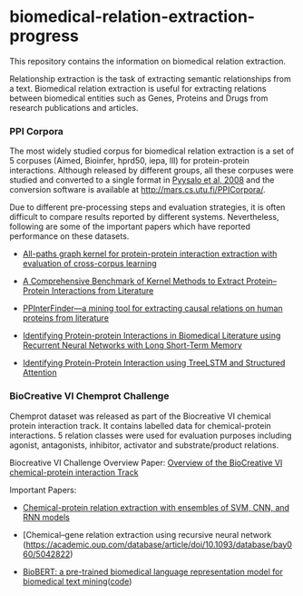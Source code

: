 # biomedical-relation-extraction-progress
This repository contains the information on biomedical relation extraction.

Relationship extraction is the task of extracting semantic relationships from a text. Biomedical relation extraction is useful for extracting relations between biomedical entities such as Genes, Proteins and Drugs from research publications and articles.

### PPI Corpora

The most widely studied corpus for biomedical relation extraction is a set of 5 corpuses (Aimed, Bioinfer, hprd50, iepa, lll) for protein-protein interactions. Although released by different groups, all these corpuses were studied and converted to a single format in [Pyysalo et al, 2008](https://bmcbioinformatics.biomedcentral.com/articles/10.1186/1471-2105-9-S3-S6) and the conversion software is available at http://mars.cs.utu.fi/PPICorpora/.

Due to different pre-processing steps and evaluation strategies, it is often difficult to compare results reported by different systems. Nevertheless, following are some of the important papers which have reported performance on these datasets.


* [All-paths graph kernel for protein-protein interaction extraction with evaluation of cross-corpus learning](https://bmcbioinformatics.biomedcentral.com/articles/10.1186/1471-2105-9-S11-S2)

* [A Comprehensive Benchmark of Kernel Methods to Extract Protein–Protein Interactions from Literature](https://journals.plos.org/ploscompbiol/article?id=10.1371/journal.pcbi.1000837#s3)

* [PPInterFinder—a mining tool for extracting causal relations on human proteins from literature](https://academic.oup.com/database/article/doi/10.1093/database/bas052/327699#82412927)

* [Identifying Protein-protein Interactions in Biomedical Literature using
Recurrent Neural Networks with Long Short-Term Memory](http://www.aclweb.org/anthology/I17-2041)

* [Identifying Protein-Protein Interaction using TreeLSTM and Structured Attention](https://arxiv.org/pdf/1808.03227.pdf)


### BioCreative VI Chemprot Challenge

Chemprot dataset was released as part of the Biocreative VI chemical protein interaction track. It contains labelled data for chemical-protein interactions. 5 relation classes were used for evaluation purposes including agonist, antagonists, inhibitor, activator and substrate/product relations.

Biocreative VI Challenge Overview Paper: [Overview of the BioCreative VI chemical-protein interaction Track](https://pdfs.semanticscholar.org/eed7/81f498b563df5a9e8a241c67d63dd1d92ad5.pdf)

Important Papers:

* [Chemical-protein relation extraction with ensembles of SVM, CNN, and RNN models](https://arxiv.org/abs/1802.01255)

* [Chemical–gene relation extraction using recursive neural network (https://academic.oup.com/database/article/doi/10.1093/database/bay060/5042822)

* [BioBERT: a pre-trained biomedical language representation model for biomedical text mining](https://arxiv.org/pdf/1901.08746.pdf)([code](https://github.com/dmis-lab/biobert))

